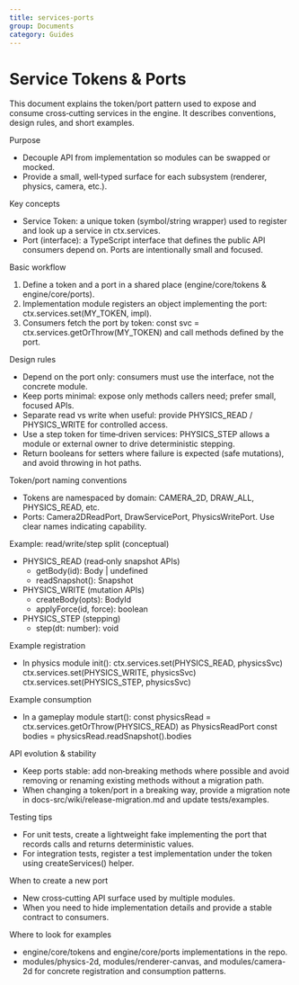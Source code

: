 ```yaml
---
title: services-ports
group: Documents
category: Guides
---
```


# Service Tokens & Ports

This document explains the token/port pattern used to expose and consume cross‑cutting services in the engine. It describes conventions, design rules, and short examples.

Purpose

- Decouple API from implementation so modules can be swapped or mocked.
- Provide a small, well‑typed surface for each subsystem (renderer, physics, camera, etc.).

Key concepts

- Service Token: a unique token (symbol/string wrapper) used to register and look up a service in ctx.services.
- Port (interface): a TypeScript interface that defines the public API consumers depend on. Ports are intentionally small and focused.

Basic workflow

1. Define a token and a port in a shared place (engine/core/tokens & engine/core/ports).
2. Implementation module registers an object implementing the port: ctx.services.set(MY_TOKEN, impl).
3. Consumers fetch the port by token: const svc = ctx.services.getOrThrow(MY_TOKEN) and call methods defined by the port.

Design rules

- Depend on the port only: consumers must use the interface, not the concrete module.
- Keep ports minimal: expose only methods callers need; prefer small, focused APIs.
- Separate read vs write when useful: provide PHYSICS_READ / PHYSICS_WRITE for controlled access.
- Use a step token for time‑driven services: PHYSICS_STEP allows a module or external owner to drive deterministic stepping.
- Return booleans for setters where failure is expected (safe mutations), and avoid throwing in hot paths.

Token/port naming conventions

- Tokens are namespaced by domain: CAMERA_2D, DRAW_ALL, PHYSICS_READ, etc.
- Ports: Camera2DReadPort, DrawServicePort, PhysicsWritePort. Use clear names indicating capability.

Example: read/write/step split (conceptual)

- PHYSICS_READ (read‑only snapshot APIs)
  - getBody(id): Body | undefined
  - readSnapshot(): Snapshot
- PHYSICS_WRITE (mutation APIs)
  - createBody(opts): BodyId
  - applyForce(id, force): boolean
- PHYSICS_STEP (stepping)
  - step(dt: number): void

Example registration

- In physics module init():
  ctx.services.set(PHYSICS_READ, physicsSvc)
  ctx.services.set(PHYSICS_WRITE, physicsSvc)
  ctx.services.set(PHYSICS_STEP, physicsSvc)

Example consumption

- In a gameplay module start():
  const physicsRead = ctx.services.getOrThrow(PHYSICS_READ) as PhysicsReadPort
  const bodies = physicsRead.readSnapshot().bodies

API evolution & stability

- Keep ports stable: add non‑breaking methods where possible and avoid removing or renaming existing methods without a migration path.
- When changing a token/port in a breaking way, provide a migration note in docs-src/wiki/release-migration.md and update tests/examples.

Testing tips

- For unit tests, create a lightweight fake implementing the port that records calls and returns deterministic values.
- For integration tests, register a test implementation under the token using createServices() helper.

When to create a new port

- New cross‑cutting API surface used by multiple modules.
- When you need to hide implementation details and provide a stable contract to consumers.

Where to look for examples

- engine/core/tokens and engine/core/ports implementations in the repo.
- modules/physics-2d, modules/renderer-canvas, and modules/camera-2d for concrete registration and consumption patterns.
